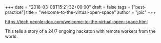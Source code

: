 +++
date = "2018-03-08T15:21:32+00:00"
draft = false
tags = ["best-practice"]
title = "welcome-to-the-virtual-open-space"
author = "jpic"
+++

https://tech.people-doc.com/welcome-to-the-virtual-open-space.html

This tells a story of a 24/7 ongoing hackaton with remote workers from the world.
